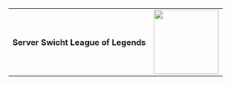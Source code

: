 <table>
  <tbody>
    <tr><td><h4>Server Swicht League of Legends</h4></td>
      <td><img width=128 height=128 src=""></td>
   

  </tbody>

<table>
  <tbody>
    <tr>

  </tbody>
</table> 
